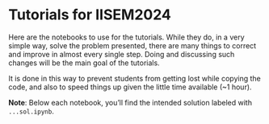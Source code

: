 # Tutorials for IISEM2024

Here are the notebooks to use for the tutorials. While they do, in a very simple way, solve the problem presented, there are many things to correct and improve in almost every single step. Doing and discussing such changes will be the main goal of the tutorials. 

It is done in this way to prevent students from getting lost while copying the code, and also to speed things up given the little time available (~1 hour).

**Note**: Below each notebook, you’ll find the intended solution labeled with `...sol.ipynb`.
